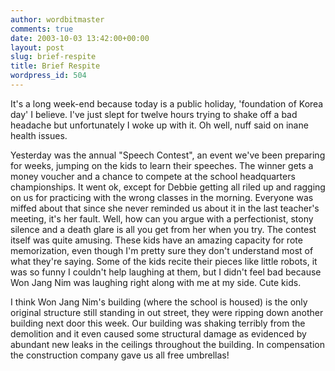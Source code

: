 ```yaml
---
author: wordbitmaster
comments: true
date: 2003-10-03 13:42:00+00:00
layout: post
slug: brief-respite
title: Brief Respite
wordpress_id: 504
---
```


It's a long week-end because today is a public holiday, 'foundation of Korea day' I believe. I've just slept for twelve hours trying to shake off a bad headache but unfortunately I woke up with it. Oh well, nuff said on inane health issues.

Yesterday was the annual "Speech Contest", an event we've been preparing for weeks, jumping on the kids to learn their speeches. The winner gets a money voucher and a chance to compete at the school headquarters championships. It went ok, except for Debbie getting all riled up and ragging on us for practicing with the wrong classes in the morning. Everyone was miffed about that since she never reminded us about it in the last teacher's meeting, it's her fault. Well, how can you argue with a perfectionist, stony silence and a death glare is all you get from her when you try. The contest itself was quite amusing. These kids have an amazing capacity for rote memorization, even though I'm pretty sure they don't understand most of what they're saying. Some of the kids recite their pieces like little robots, it was so funny I couldn't help laughing at them, but I didn't feel bad because Won Jang Nim was laughing right along with me at my side. Cute kids.

I think Won Jang Nim's building (where the school is housed) is the only original structure still standing in out street, they were ripping down another building next door this week. Our building was shaking terribly from the demolition and it even caused some structural damage as evidenced by abundant new leaks in the ceilings throughout the building. In compensation the construction company gave us all free umbrellas!
